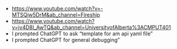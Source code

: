 * https://www.youtube.com/watch?v=-MTSQjw5DrM&ab_channel=Fireship
* https://www.youtube.com/watch?v=jv4D8I_AwTQ&ab_channel=UniversityofAlberta%3ACMPUT401
* I prompted ChatGPT to ask “template for am api yaml file”
* I prompted ChatGPT for general debugging”

